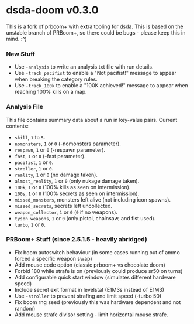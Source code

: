 # dsda-doom v0.3.0
This is a fork of prboom+ with extra tooling for dsda.
This is based on the unstable branch of PRBoom+, so there could be bugs - please keep this in mind. :^)

### New Stuff
- Use `-analysis` to write an analysis.txt file with run details.
- Use `-track_pacifist` to enable a "Not pacifist!" message to appear when breaking the category rules.
- Use `-track_100k` to enable a "100K achieved!" message to appear when reaching 100% kills on a map.

### Analysis File
This file contains summary data about a run in key-value pairs.
Current contents:

- `skill`, `1` to `5`.
- `nomonsters`, `1` or `0` (-nomonsters parameter).
- `respawn`, `1` or `0` (-respawn parameter).
- `fast`, `1` or `0` (-fast parameter).
- `pacifist`, `1` or `0`.
- `stroller`, `1` or `0`.
- `reality`, `1` or `0` (no damage taken).
- `almost_reality`, `1` or `0` (only nukage damage taken).
- `100k`, `1` or `0` (100% kills as seen on intermission).
- `100s`, `1` or `0` (100% secrets as seen on intermission).
- `missed_monsters`, monsters left alive (not including icon spawns).
- `missed_secrets`, secrets left uncollected.
- `weapon_collector`, `1` or `0` (`0` if no weapons).
- `tyson_weapons`, `1` or `0` (only pistol, chainsaw, and fist used).
- `turbo`, `1` or `0`.

### PRBoom+ Stuff (since 2.5.1.5 - heavily abridged)
- Fix boom autoswitch behaviour (in some cases running out of ammo forced a specific weapon swap)
- Add mouse code option (classic prboom+ vs chocolate doom)
- Forbid 180 while strafe is on (previously could produce sr50 on turns)
- Add configurable quick start window (simulates different hardware speed)
- Include secret exit format in levelstat (E1M3s instead of E1M3)
- Use `-stroller` to prevent strafing and limit speed (-turbo 50)
- Fix boom rng seed (previously this was hardware dependent and not random)
- Add mouse strafe divisor setting - limit horizontal mouse strafe.
